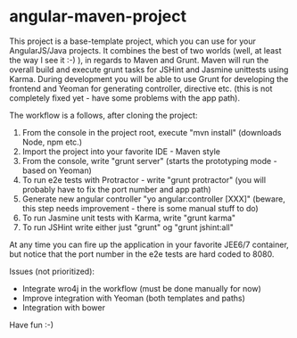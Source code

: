 angular-maven-project
======

This project is a base-template project, which you can use for your AngularJS/Java projects.
It combines the best of two worlds (well, at least the way I see it :-) ), in regards to Maven and Grunt.
Maven will run the overall build and execute grunt tasks for JSHint and Jasmine unittests using Karma.
During development you will be able to use Grunt for developing the frontend and Yeoman for generating controller,
directive etc. (this is not completely fixed yet - have some problems with the app path).

The workflow is a follows, after cloning the project:

1. From the console in the project root, execute "mvn install" (downloads Node, npm etc.)
2. Import the project into your favorite IDE - Maven style
3. From the console, write "grunt server" (starts the prototyping mode - based on Yeoman)
4. To run e2e tests with Protractor - write "grunt protractor" (you will probably have to fix the port number and app path)
5. Generate new angular controller "yo angular:controller [XXX]" (beware, this step needs improvement - there is some manual stuff to do)
6. To run Jasmine unit tests with Karma, write "grunt karma"
7. To run JSHint write either just "grunt" og "grunt jshint:all"

At any time you can fire up the application in your favorite JEE6/7 container, but notice that the port number in the e2e tests
are hard coded to 8080.

Issues (not prioritized):

- Integrate wro4j in the workflow (must be done manually for now)
- Improve integration with Yeoman (both templates and paths)
- Integration with bower


Have fun :-)
